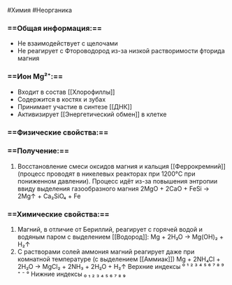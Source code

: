 #Химия #Неорганика 
### ==Общая информация:==
- Не взаимодействует с щелочами
- Не реагирует с Фтороводород из-за низкой растворимости фторида магния
### ==Ион Mg²⁺:==
- Входит в состав [[Хлорофиллы]]
- Содержится в костях и зубах
- Принимает участие в синтезе [[ДНК]]
- Активизирует [[Энергетический обмен]] в клетке
### ==Физические свойства:==
### ==Получение:==
1. Восстановление смеси оксидов магния и кальция [[Феррокремний]] (процесс проводят в никелевых реакторах при 1200°C при пониженном давлении). Процесс идёт из-за повышения энтропии ввиду выделения газообразного магния
                    2MgO + 2CaO + FeSi → 2Mg↑ + Ca₂SiO₄ + Fe
### ==Химические свойства:==
1. Магний, в отличие от Бериллий, реагирует с горячей водой и водяным паром с выделением [[Водород]]:
                            Mg + 2H₂O → Mg(OH)₂ + H₂↑
2. С растворами солей аммония магний реагирует даже при комнатной температуре (с выделением [[Аммиак]])
              Mg + 2NH₄Cl + 2H₂O → MgCl₂ + 2NH₃ + 2H₂O + H₂↑
Верхние индексы ⁰ ¹ ² ³ ⁴ ⁵ ⁶ ⁷ ⁸ ⁹ ⁺ ⁻ °
Нижние индексы ₀ ₁ ₂ ₃ ₄ ₅ ₆ ₇ ₈ ₉ 
